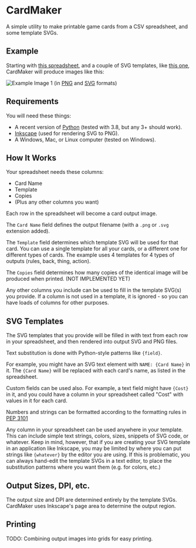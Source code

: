 # CardMaker

A simple utility to make printable game cards from a CSV spreadsheet, and some template SVGs.

## Example

Starting with [this spreadsheet](example/all+your+base.csv), and a couple of SVG templates, like [this one](example/action.svg), CardMaker will produce images like this:

![Example Image 1](example/output/ALL+YOUR+BASE+ARE+BELONG+TO+US.png)
(in [PNG](example/output/ALL+YOUR+BASE+ARE+BELONG+TO+US.png) and [SVG](example/output/ALL+YOUR+BASE+ARE+BELONG+TO+US.svg) formats)

## Requirements

You will need these things:
- A recent version of [Python](https://python.org/) (tested with 3.8, but any 3+ should work).
- [Inkscape](https://inkscape.org/) (used for rendering SVG to PNG).
- A Windows, Mac, or Linux computer (tested on Windows).

## How It Works

Your spreadsheet needs these columns:
- Card Name
- Template
- Copies
- (Plus any other columns you want)

Each row in the spreadsheet will become a card output image.

The `Card Name` field defines the output filename (with a `.png` or `.svg` extension added).

The `Template` field determines which template SVG will be used for that card. You can use a single template for all your cards, or a different one for different types of cards. The example uses 4 templates for 4 types of outputs (rules, back, thing, action).

The `Copies` field determines how many copies of the identical image will be produced when printed. (NOT IMPLEMENTED YET)

Any other columns you include can be used to fill in the template SVG(s) you provide. If a column is not used in a template, it is ignored - so you can have loads of columns for other purposes.

## SVG Templates

The SVG templates that you provide will be filled in with text from each row in your spreadsheet, and then rendered into output SVG and PNG files.

Text substitution is done with Python-style patterns like `{field}`.

For example, you might have an SVG text element with `NAME: {Card Name}` in it. The `{Card Name}` will be replaced with each card's name, as listed in the spreadsheet.

Custom fields can be used also. For example, a text field might have `{Cost}` in it, and you could have a column in your spreadsheet called "Cost" with values in it for each card.

Numbers and strings can be formatted according to the formatting rules in [PEP 3101](https://www.python.org/dev/peps/pep-3101/)

Any column in your spreadsheet can be used anywhere in your template. This can include simple text strings, colors, sizes, snippets of SVG code, or whatever. Keep in mind, however, that if you are creating your SVG template in an application like Inkscape, you may be limited by where you can put strings like `{whatever}` by the editor you are using. If this is problematic, you can always hand-edit the template SVGs in a text editor, to place the substitution patterns where you want them (e.g. for colors, etc.)

## Output Sizes, DPI, etc.

The output size and DPI are determined entirely by the template SVGs. CardMaker uses Inkscape's page area to determine the output region.

## Printing

TODO: Combining output images into grids for easy printing.

